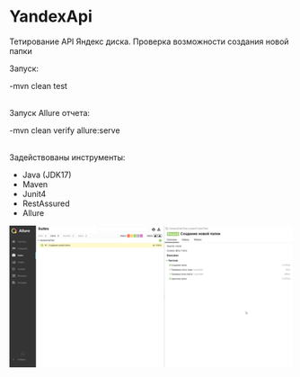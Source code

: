 # YandexApi
Тетирование API Яндекс диска.
Проверка возможности создания новой папки

Запуск:
<p> -mvn clean test </p>
<br>Запуск Allure отчета:
<p> -mvn clean verify allure:serve </p>
<br>Задействованы инструменты:
<ul>
<li>Java (JDK17)</li>
<li>Maven</li>
<li>Junit4</li>
<li>RestAssured</li>
<li>Allure</li>

</ul>
<img src="src/main/resources/chrome_3BGkv9xfRe.png">